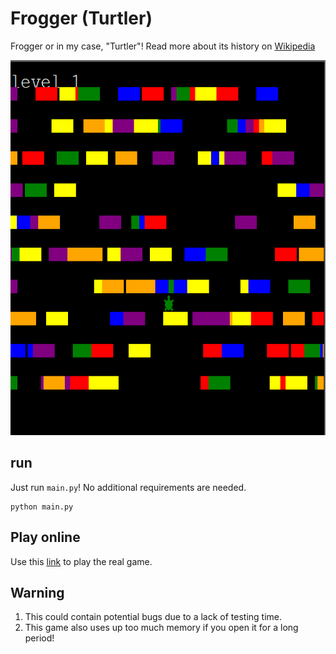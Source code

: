 # Frogger (Turtler)

Frogger or in my case, "Turtler"!
Read more about its history on [Wikipedia](https://en.wikipedia.org/wiki/Frogger)


<img src="https://github.com/Id-Dark-Dragon/Python-Mini-Games/blob/main/4-Frogger/git-asset/Screenshot%202023-11-14%20013406.png" width="800" height="600">

## run
Just run `main.py`!
No additional requirements are needed.
```
python main.py
```

## Play online
Use this [link](https://froggerclassic.appspot.com/) to play the real game.

## Warning
1. This could contain potential bugs due to a lack of testing time.
2. This game also uses up too much memory if you open it for a long period!
